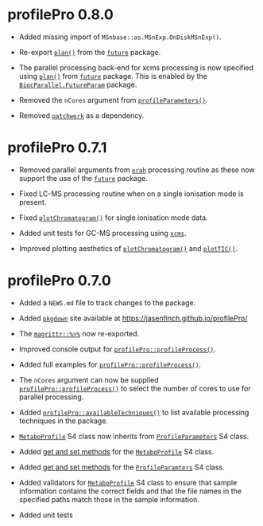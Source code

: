 # profilePro 0.8.0

* Added missing import of `MSnbase::as.MSnExp.OnDiskMSnExp()`.

* Re-export [`plan()`](https://future.futureverse.org/reference/plan.html) from the [`future`](https://future.futureverse.org/) package.

* The parallel processing back-end for xcms processing is now specified using [`plan()`](https://future.futureverse.org/reference/plan.html) from [`future`](https://future.futureverse.org/) package.
This is enabled by the [`BiocParallel.FutureParam`](https://biocparallel.futureparam.futureverse.org/) package.

* Removed the `nCores` argument from [`profileParameters()`](https://jasenfinch.github.io/profilePro/reference/profileParameters.html).

* Removed [`patchwork`](https://patchwork.data-imaginist.com/) as a dependency.

# profilePro 0.7.1

* Removed parallel arguments from [`erah`](https://github.com/xdomingoal/erah-devel) processing routine as these now support the use of the [`future`](https://future.futureverse.org/) package.

* Fixed LC-MS processing routine when on a single ionisation mode is present.

* Fixed [`plotChromatogram()`](https://jasenfinch.github.io/profilePro/reference/plotChromatogram.html) for single ionisation mode data.

* Added unit tests for GC-MS processing using [`xcms`](https://github.com/sneumann/xcms).

* Improved plotting aesthetics of [`plotChromatogram()`](https://jasenfinch.github.io/profilePro/reference/plotChromatogram.html) and [`plotTIC()`](https://jasenfinch.github.io/profilePro/reference/plotTIC.html).

# profilePro 0.7.0

* Added a `NEWS.md` file to track changes to the package.

* Added [`pkgdown`](https://pkgdown.r-lib.org/) site available at https://jasenfinch.github.io/profilePro/

* The [`magrittr::%>%`](https://magrittr.tidyverse.org/reference/pipe.html) now re-exported.

* Improved console output for [`profilePro::profileProcess()`](https://jasenfinch.github.io/profilePro/reference/profileProcess.html).

* Added full examples for [`profilePro::profileProcess()`](https://jasenfinch.github.io/profilePro/reference/profileProcess.html).

* The `nCores` argument can now be supplied [`profilePro::profileProcess()`](https://jasenfinch.github.io/profilePro/reference/profileProcess.html) to select the number of cores to use for parallel processing.

* Added [`profilePro::availableTechniques()`](https://jasenfinch.github.io/profilePro/reference/availableTechniques.html) to list available processing techniques in the package.

* [`MetaboProfile`](https://jasenfinch.github.io/profilePro/reference/MetaboProfile-class.html) S4 class now inherits from [`ProfileParameters`](https://jasenfinch.github.io/profilePro/reference/ProfileParameters-class.html) S4 class.

* Added [get and set methods](https://jasenfinch.github.io/profilePro/reference/processed.html) for the [`MetaboProfile`](https://jasenfinch.github.io/profilePro/reference/MetaboProfile-class.html) S4 class.

* Added [get and set methods](https://jasenfinch.github.io/profilePro/reference/parameters.html) for the [`ProfileParamters`](https://jasenfinch.github.io/profilePro/reference/ProfileParameters-class.html) S4 class.

* Added validators for [`MetaboProfile`](https://jasenfinch.github.io/profilePro/reference/MetaboProfile-class.html) S4 class to ensure that sample information contains the correct fields and that the file names in the specified paths match those in the sample information.

* Added unit tests
